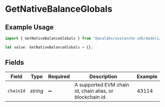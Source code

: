 # GetNativeBalanceGlobals

## Example Usage

```typescript
import { GetNativeBalanceGlobals } from "@avalabs/avalanche-sdk/models/operations";

let value: GetNativeBalanceGlobals = {};
```

## Fields

| Field                                                    | Type                                                     | Required                                                 | Description                                              | Example                                                  |
| -------------------------------------------------------- | -------------------------------------------------------- | -------------------------------------------------------- | -------------------------------------------------------- | -------------------------------------------------------- |
| `chainId`                                                | *string*                                                 | :heavy_minus_sign:                                       | A supported EVM chain id, chain alias, or blockchain id. | 43114                                                    |
